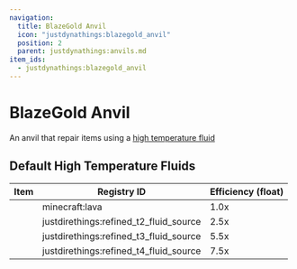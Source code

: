 ```yaml
---
navigation:
  title: BlazeGold Anvil
  icon: "justdynathings:blazegold_anvil"
  position: 2
  parent: justdynathings:anvils.md
item_ids:
  - justdynathings:blazegold_anvil
---
```


# BlazeGold Anvil

An anvil that repair items using a [high temperature fluid](https://github.com/DevDyna/JustDynaThings/blob/main/src/generated/resources/data/justdynathings/data_maps/fluid/anvils/blazegold_repair.json)

<BlockImage id="justdynathings:blazegold_anvil" scale="4.0"/>

<RecipeFor id="justdynathings:blazegold_anvil" />

## Default High Temperature Fluids

| Item                                                                     | Registry ID                            | Efficiency (float) |
| ------------------------------------------------------------------------ | -------------------------------------- | ------------------ |
| <ItemImage id= "minecraft:lava_bucket"            scale="0.75" />        | minecraft:lava                         | 1.0x               |
| <ItemImage id="justdirethings:refined_t2_fluid_bucket"  scale="0.75" />  | justdirethings:refined_t2_fluid_source | 2.5x               |
| <ItemImage id= "justdirethings:refined_t3_fluid_bucket"  scale="0.75" /> | justdirethings:refined_t3_fluid_source | 5.5x               |
| <ItemImage id= "justdirethings:refined_t4_fluid_bucket"  scale="0.75" /> | justdirethings:refined_t4_fluid_source | 7.5x               |
